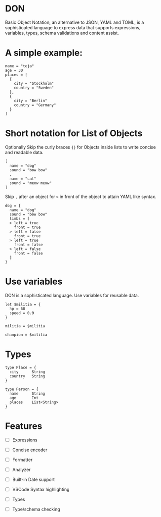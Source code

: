 # DON

Basic Object Notation, an alternative to JSON, YAML and TOML,
is a sophisticated language to express data that supports expressions,
variables, types, schema validations and content assist.

# A simple example:

```don
name = "teja"
age = 30
places = [
  {
    city = "Stockholm"
    country = "Sweden"
  },
  {
    city = "Berlin"
    country = "Germany"
  }
]
```

# Short notation for List of Objects

Optionally Skip the curly braces `{}` for Objects inside lists to write concise and
readable data.

```don
[
  name = "dog"
  sound = "bow bow"
  ,
  name = "cat"
  sound = "meow meow"
]
```

Skip `,` after an object for `>` in front of the object to attain YAML like syntax.

```don
dog = {
  name = "dog"
  sound = "bow bow"
  limbs = [
  > left = true
    front = true
  > left = false
    front = true
  > left = true
    front = false
  > left = false
    front = false
  ]
}
```

# Use variables

DON is a sophisticated language. Use variables for reusable data.

```don
let $militia = {
  hp = 60
  speed = 0.9
}

militia = $militia

champion = $militia
```

# Types

```don
type Place = {
  city      String
  country   String
}

type Person = {
  name      String
  age       Int
  places    List<String>
}
```

# Features

+ [ ] Expressions
+ [ ] Concise encoder
+ [ ] Formatter
+ [ ] Analyzer
+ [ ] Built-in Date support
+ [ ] VSCode Syntax highlighting
+ [ ] Types
+ [ ] Type/schema checking

